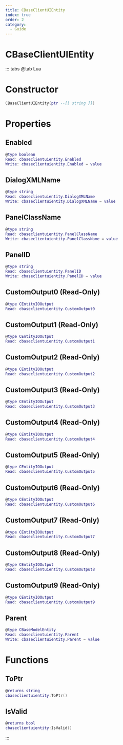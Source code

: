 ```yaml
---
title: CBaseClientUIEntity
index: true
order: 2
category:
  - Guide
---
```


# CBaseClientUIEntity

::: tabs
@tab Lua
# Constructor
```lua
CBaseClientUIEntity(ptr --[[ string ]])
```
# Properties
## Enabled 
```lua
@type boolean
Read: cbaseclientuientity.Enabled
Write: cbaseclientuientity.Enabled = value
```
## DialogXMLName 
```lua
@type string
Read: cbaseclientuientity.DialogXMLName
Write: cbaseclientuientity.DialogXMLName = value
```
## PanelClassName 
```lua
@type string
Read: cbaseclientuientity.PanelClassName
Write: cbaseclientuientity.PanelClassName = value
```
## PanelID 
```lua
@type string
Read: cbaseclientuientity.PanelID
Write: cbaseclientuientity.PanelID = value
```
## CustomOutput0 (Read-Only)
```lua
@type CEntityIOOutput
Read: cbaseclientuientity.CustomOutput0
```
## CustomOutput1 (Read-Only)
```lua
@type CEntityIOOutput
Read: cbaseclientuientity.CustomOutput1
```
## CustomOutput2 (Read-Only)
```lua
@type CEntityIOOutput
Read: cbaseclientuientity.CustomOutput2
```
## CustomOutput3 (Read-Only)
```lua
@type CEntityIOOutput
Read: cbaseclientuientity.CustomOutput3
```
## CustomOutput4 (Read-Only)
```lua
@type CEntityIOOutput
Read: cbaseclientuientity.CustomOutput4
```
## CustomOutput5 (Read-Only)
```lua
@type CEntityIOOutput
Read: cbaseclientuientity.CustomOutput5
```
## CustomOutput6 (Read-Only)
```lua
@type CEntityIOOutput
Read: cbaseclientuientity.CustomOutput6
```
## CustomOutput7 (Read-Only)
```lua
@type CEntityIOOutput
Read: cbaseclientuientity.CustomOutput7
```
## CustomOutput8 (Read-Only)
```lua
@type CEntityIOOutput
Read: cbaseclientuientity.CustomOutput8
```
## CustomOutput9 (Read-Only)
```lua
@type CEntityIOOutput
Read: cbaseclientuientity.CustomOutput9
```
## Parent 
```lua
@type CBaseModelEntity
Read: cbaseclientuientity.Parent
Write: cbaseclientuientity.Parent = value
```
# Functions
## ToPtr
```lua
@returns string
cbaseclientuientity:ToPtr()
```
## IsValid
```lua
@returns bool
cbaseclientuientity:IsValid()
```

:::